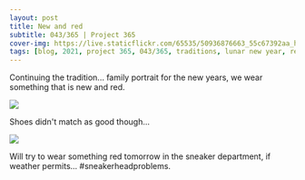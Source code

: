```yaml
---
layout: post
title: New and red
subtitle: 043/365 | Project 365
cover-img: https://live.staticflickr.com/65535/50936876663_55c67392aa_h.jpg
tags: [blog, 2021, project 365, 043/365, traditions, lunar new year, red]
---
```

Continuing the tradition... family portrait for the new years, we wear something that is new and red.
<p class="post-img-wrap">
  <img src="https://live.staticflickr.com/65535/50938237547_a30f171d78_h.jpg">
</p>
Shoes didn't match as good though... 
<p class="post-img-wrap">
  <img src="https://live.staticflickr.com/65535/50936902473_29f5b5776e_h.jpg">
</p>
Will try to wear something red tomorrow in the sneaker department, if weather permits... #sneakerheadproblems.
